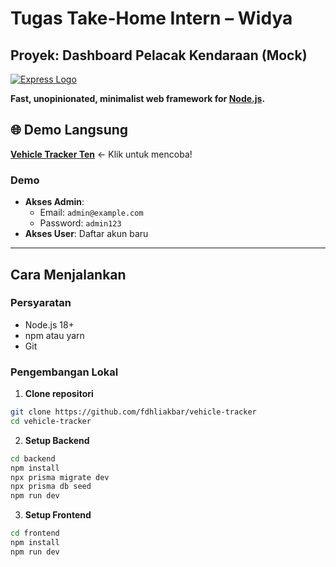 # Tugas Take-Home Intern – Widya
## Proyek: Dashboard Pelacak Kendaraan (Mock)

[![Express Logo](https://i.cloudup.com/zfY6lL7eFa-3000x3000.png)](https://expressjs.com/)

**Fast, unopinionated, minimalist web framework for [Node.js](https://nodejs.org).**

## 🌐 Demo Langsung
**[Vehicle Tracker Ten](https://vehicle-tracker-ten.vercel.app/)** ← Klik untuk mencoba!

### Demo
- **Akses Admin**: 
  - Email: `admin@example.com`
  - Password: `admin123`
- **Akses User**: Daftar akun baru


---

## Cara Menjalankan

### Persyaratan
- Node.js 18+
- npm atau yarn
- Git

### Pengembangan Lokal

1. **Clone repositori**
```bash
git clone https://github.com/fdhliakbar/vehicle-tracker
cd vehicle-tracker
```

2. **Setup Backend**
```bash
cd backend
npm install
npx prisma migrate dev
npx prisma db seed
npm run dev
```

3. **Setup Frontend**
```bash
cd frontend
npm install
npm run dev
```
